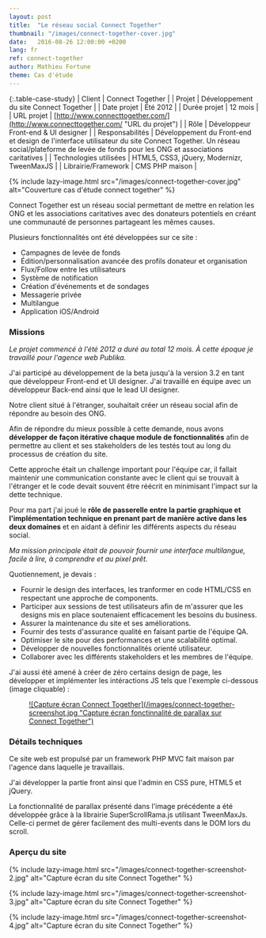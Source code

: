 ```yaml
---
layout: post
title:  "Le réseau social Connect Together"
thumbnail: "/images/connect-together-cover.jpg"
date:   2016-08-26 12:00:00 +0200
lang: fr
ref: connect-together
author: Mathieu Fortune
theme: Cas d'étude
---
```


{:.table-case-study}
| Client            | Connect Together |
| Projet           | Développement du site Connect Together |
| Date projet      | Été 2012 |
| Durée projet  | 12 mois |
| URL projet       | [http://www.connecttogether.com/](http://www.connecttogether.com/ "URL du projet") |
| Rôle              | Développeur Front-end & UI designer |
| Responsabilités  | Développement du Front-end et design de l'interface utilisateur du site Connect Together. Un réseau social/plateforme de levée de fonds pour les ONG et associations caritatives |
| Technologies utilisées | HTML5, CSS3, jQuery, Modernizr, TweenMaxJS |
| Librairie/Framework | CMS PHP maison |


{% include lazy-image.html src="/images/connect-together-cover.jpg" alt="Couverture cas d'étude connect together" %}

Connect Together est un réseau social permettant de mettre en relation les ONG et les associations caritatives avec des donateurs potentiels en créant une communauté de personnes partageant les mêmes causes.

Plusieurs fonctionnalités ont été développées sur ce site :

* Campagnes de levée de fonds
* Édition/personnalisation avancée des profils donateur et organisation
* Flux/Follow entre les utilisateurs
* Système de notification
* Création d'événements et de sondages
* Messagerie privée
* Multilangue
* Application iOS/Android

### Missions

*Le projet commencé à l'été 2012 a duré au total 12 mois.
À cette époque je travaillé pour l'agence web Publika.*

J'ai participé au développement de la beta jusqu'à la version 3.2 en tant que développeur Front-end et UI designer. J'ai travaillé en équipe avec un développeur Back-end ainsi que le lead UI designer.

Notre client situé à l'étranger, souhaitait créer un réseau social afin de répondre au besoin des ONG.

Afin de répondre du mieux possible à cette demande, nous avons __développer de façon itérative chaque module de fonctionnalités__ afin de permettre au client et ses stakeholders de les testés tout au long du processus de création du site.

Cette approche était un challenge important pour l'équipe car, il fallait maintenir une communication constante avec le client qui se trouvait à l'étranger et le code devait souvent être réécrit en minimisant l'impact sur la dette technique.

Pour ma part j'ai joué le __rôle de passerelle entre la partie graphique et l'implémentation technique en prenant part de manière active dans les deux domaines__ et en aidant à définir les différents aspects du réseau social.

*Ma mission principale était de pouvoir fournir une interface multilangue, facile à lire, à comprendre et au pixel prêt.*

Quotiennement, je devais :

* Fournir le design des interfaces, les tranformer en code HTML/CSS en respectant une approche de components.
* Participer aux sessions de test utilisateurs afin de m'assurer que les designs mis en place soutenaient efficacement les besoins du business.
* Assurer la maintenance du site et ses améliorations.
* Fournir des tests d'assurance qualité en faisant partie de l'équipe QA.
* Optimiser le site pour des performances et une scalabilité optimal.
* Développer de nouvelles fonctionnalités orienté utilisateur.
* Collaborer avec les différents stakeholders et les membres de l'équipe.

J'ai aussi été amené à créer de zéro certains design de page, les développer et implémenter les intéractions JS tels que l'exemple ci-dessous (image cliquable) :

<figure markdown="1" class="text-center">
<a href="http://www.connecttogether.com/" title="Fonctionnalité de parallax sur Connect Together">
  ![Capture écran Connect Together](/images/connect-together-screenshot.jpg "Capture écran fonctinnalité de parallax sur Connect Together")
</a>
</figure>

### Détails techniques

Ce site web est propulsé par un framework PHP MVC fait maison par l'agence dans laquelle je travaillais.

J'ai développer la partie front ainsi que l'admin en CSS pure, HTML5 et jQuery.

La fonctionnalité de parallax présenté dans l'image précédente a été développée grâce à la librairie SuperScrollRama.js utilisant TweenMaxJs. Celle-ci permet de gérer facilement des multi-events dans le DOM lors du scroll.

### Aperçu du site

{% include lazy-image.html src="/images/connect-together-screenshot-2.jpg" alt="Capture écran du site Connect Together" %}

{% include lazy-image.html src="/images/connect-together-screenshot-3.jpg" alt="Capture écran du site Connect Together" %}

{% include lazy-image.html src="/images/connect-together-screenshot-4.jpg" alt="Capture écran du site Connect Together" %}

